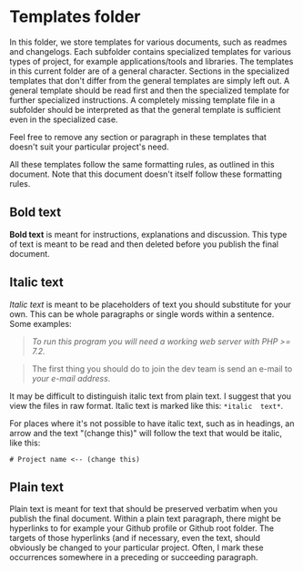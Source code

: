 # Templates folder
In this folder, we store templates for various documents, such as readmes and 
changelogs. Each subfolder contains specialized templates for various types of 
project, for example applications/tools and libraries. The templates in this 
current folder are of a general character. Sections in the specialized 
templates that don't differ from the general templates are simply left out. A 
general template should be read first and then the specialized template for 
further specialized instructions. A completely missing template file in a 
subfolder should be interpreted as that the general template is sufficient even 
in the specialized case.

Feel free to remove any section or paragraph in these templates that doesn't 
suit your particular project's need.

All these templates follow the same formatting rules, as outlined in this 
document. Note that this document doesn't itself follow these formatting rules.

## Bold text
**Bold text** is meant for instructions, explanations and discussion. This type 
of text is meant to be read and then deleted before you publish the final 
document.

## Italic text
*Italic text* is meant to be placeholders of text you should substitute for 
your own. This can be whole paragraphs or single words within a sentence. Some 
examples:

> *To run this program you will need a working web server with PHP >= 7.2.*

> The first thing you should do to join the dev team is send an e-mail to 
> *your e-mail address*.

It may be difficult to distinguish italic text from plain text. I suggest that 
you view the files in raw format. Italic text is marked like this: `*italic 
text*`.

For places where it's not possible to have italic text, such as in headings, an 
arrow and the text "(change this)" will follow the text that would be italic, 
like this:

    # Project name <-- (change this)

## Plain text
Plain text is meant for text that should be preserved verbatim when you publish 
the final document. Within a plain text paragraph, there might be hyperlinks to 
for example your Github profile or Github root folder. The targets of those 
hyperlinks (and if necessary, even the text, should obviously be changed to 
your particular project. Often, I mark these occurrences somewhere in a 
preceding or succeeding paragraph.
